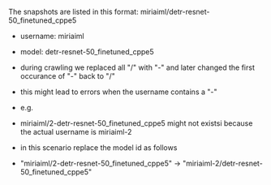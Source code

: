 The snapshots are listed in this format: miriaiml/detr-resnet-50_finetuned_cppe5

- username: miriaiml
- model: detr-resnet-50_finetuned_cppe5

- during crawling we replaced all "/" with "-" and later changed the first occurance of "-" back to "/"
- this might lead to errors when the username contains a "-"
- e.g. 
- miriaiml/2-detr-resnet-50_finetuned_cppe5 might not existsi because the actual username is miriaiml-2
- in this scenario replace the model id as follows
- "miriaiml/2-detr-resnet-50_finetuned_cppe5" -> "miriaiml-2/detr-resnet-50_finetuned_cppe5"